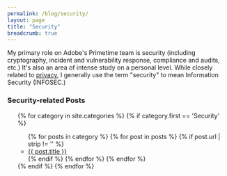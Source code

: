 ```yaml
---
permalink: /blog/security/
layout: page
title: "Security"
breadcrumb: true
---
```


<p>My primary role on Adobe's Primetime team is security (including cryptography, incident and vulnerability response, compliance and audits, etc.) It's also an area of intense study on a personal level. While closely related to <a href="/blog/privacy/">privacy</a>, I generally use the term "security" to mean Information Security (INFOSEC.)  </p>

<h3>Security-related Posts</h3>
<ul>
{% for category in site.categories %}
  {% if category.first == 'Security' %}
    <ul>
    {% for posts in category %}
      {% for post in posts %}
        {% if post.url | strip != '' %}
          <li><a href="{{ post.url }}"> {{ post.title }} </a></li>
        {% endif %}
      {% endfor %}
    {% endfor %}
    </ul>
  {% endif %}
{% endfor %}
</ul>